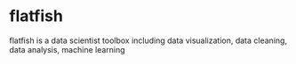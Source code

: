# flatfish
flatfish is a data scientist toolbox including data visualization, data cleaning, data analysis, machine learning
